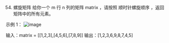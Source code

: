 
54. 螺旋矩阵
给你一个 m 行 n 列的矩阵 matrix ，请按照 顺时针螺旋顺序 ，返回矩阵中的所有元素。

示例 1：
![image](https://github.com/Markey3/leetcode/assets/59813550/27591550-8a65-4587-b500-90bbb2084d16)

输入：matrix = [[1,2,3],[4,5,6],[7,8,9]]
输出：[1,2,3,6,9,8,7,4,5]
